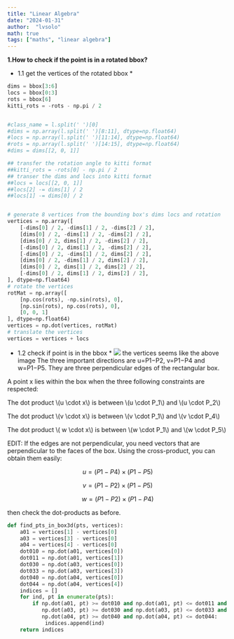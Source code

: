 ```yaml
---
title: "Linear Algebra"
date: "2024-01-31"
author:  "lvsolo"
math: true
tags: ["maths", "linear algebra"]
---
```


**1.How to check if the point is in a rotated bbox?**

* 1.1 get the vertices of the rotated bbox *

```python
dims = bbox[3:6]
locs = bbox[0:3]
rots = bbox[6]    
kitti_rots = -rots - np.pi / 2


#class_name = l.split(' ')[0]
#dims = np.array(l.split(' ')[8:11], dtype=np.float64)
#locs = np.array(l.split(' ')[11:14], dtype=np.float64)
#rots = np.array(l.split(' ')[14:15], dtype=np.float64)
#dims = dims[[2, 0, 1]]

## transfer the rotation angle to kitti format
##kitti_rots = -rots[0] - np.pi / 2
## transer the dims and locs into kitti format
##locs = locs[[2, 0, 1]]
##locs[2] -= dims[1] / 2
##locs[1] -= dims[0] / 2


# generate 8 vertices from the bounding box's dims locs and rotation
vertices = np.array([
    [-dims[0] / 2, -dims[1] / 2, -dims[2] / 2],
    [dims[0] / 2, -dims[1] / 2, -dims[2] / 2],
    [dims[0] / 2, dims[1] / 2, -dims[2] / 2],
    [-dims[0] / 2, dims[1] / 2, -dims[2] / 2],
    [-dims[0] / 2, -dims[1] / 2, dims[2] / 2],
    [dims[0] / 2, -dims[1] / 2, dims[2] / 2],
    [dims[0] / 2, dims[1] / 2, dims[2] / 2],
    [-dims[0] / 2, dims[1] / 2, dims[2] / 2],
], dtype=np.float64)
# rotate the vertices
rotMat = np.array([
    [np.cos(rots), -np.sin(rots), 0],
    [np.sin(rots), np.cos(rots), 0],
    [0, 0, 1]
], dtype=np.float64)
vertices = np.dot(vertices, rotMat)
# translate the vertices
vertices = vertices + locs	
```
* 1.2 check if point is in the bbox *
![](/images/linear_algebra/iizbo.jpg)
the vertices seems like the above image
The three important directions are u=P1−P2, v=P1−P4 and w=P1−P5. They are three perpendicular edges of the rectangular box.

A point x lies within the box when the three following constraints are respected:

The dot product \\(u \cdot x\\) is between \\(u \cdot P_1\\) and \\(u \cdot P_2\\)

The dot product \\(v \cdot x\\) is between \\(v \cdot P_1\\) and \\(v \cdot P_4\\)

The dot product \\( w \cdot x\\) is between \\(w \cdot P_1\\) and \\(w \cdot P_5\\)

EDIT:
If the edges are not perpendicular, you need vectors that are perpendicular to the faces of the box. Using the cross-product, you can obtain them easily:

$$ u=(P1−P4)×(P1−P5) $$

$$ v=(P1−P2)×(P1−P5) $$

$$ w=(P1−P2)×(P1−P4) $$

then check the dot-products as before.

```python
def find_pts_in_box3d(pts, vertices):
    a01 = vertices[1] - vertices[0]
    a03 = vertices[3] - vertices[0]
    a04 = vertices[4] - vertices[0]
    dot010 = np.dot(a01, vertices[0])
    dot011 = np.dot(a01, vertices[1])
    dot030 = np.dot(a03, vertices[0])
    dot033 = np.dot(a03, vertices[3])
    dot040 = np.dot(a04, vertices[0])
    dot044 = np.dot(a04, vertices[4])
    indices = []
    for ind, pt in enumerate(pts):
        if np.dot(a01, pt) >= dot010 and np.dot(a01, pt) <= dot011 and \
           np.dot(a03, pt) >= dot030 and np.dot(a03, pt) <= dot033 and \
           np.dot(a04, pt) >= dot040 and np.dot(a04, pt) <= dot044:
            indices.append(ind)
    return indices
```
